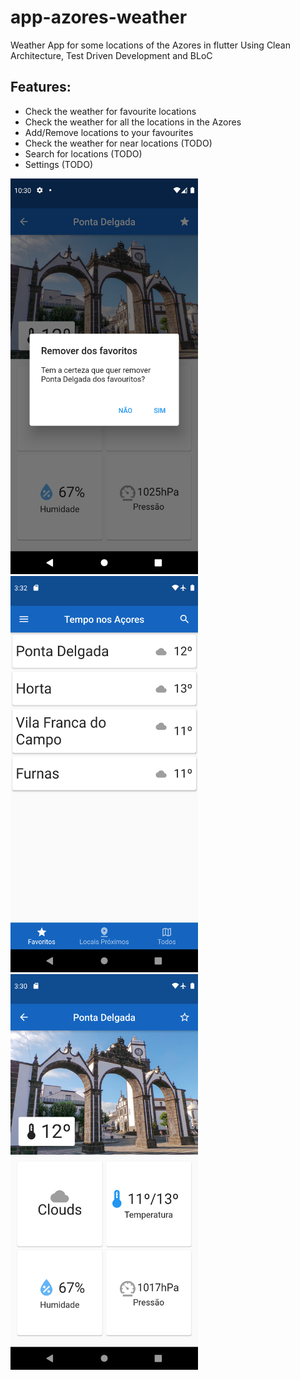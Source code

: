 # app-azores-weather
 Weather App for some locations of the Azores in flutter
 Using Clean Architecture, Test Driven Development and BLoC

## Features:
- Check the weather for favourite locations
- Check the weather for all the locations in the Azores
- Add/Remove locations to your favourites
- Check the weather for near locations (TODO)
- Search for locations (TODO)
- Settings (TODO)

<img src="previews/alert_dialog_preview.png" width="300">
<img src="previews/favs_page_preview.png" width="300">
<img src="previews/spot_page_preview.png" width="300">
<img src="previews/all_page_preview.png" width="300
